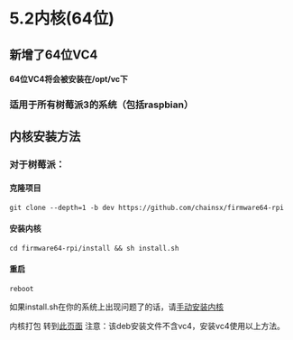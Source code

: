 # 5.2内核(64位)

## 新增了64位VC4

#### 64位VC4将会被安装在/opt/vc下

### 适用于所有树莓派3的系统（包括raspbian）

## 内核安装方法

### 对于树莓派：

#### 克隆项目
`git clone --depth=1 -b dev https://github.com/chainsx/firmware64-rpi`
#### 安装内核
`cd firmware64-rpi/install && sh install.sh`
#### 重启
`reboot`


如果install.sh在你的系统上出现问题了的话，请[手动安装内核](https://github.com/chainsx/firmware64-rpi/wiki/手动安装内核)


内核打包
转到[此页面](https://github.com/chainsx/firmware64-rpi/releases)
注意：该deb安装文件不含vc4，安装vc4使用以上方法。
